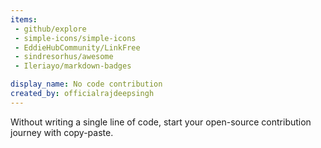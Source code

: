 ```yaml
---
items:
 - github/explore
 - simple-icons/simple-icons
 - EddieHubCommunity/LinkFree
 - sindresorhus/awesome
 - Ileriayo/markdown-badges

display_name: No code contribution
created_by: officialrajdeepsingh
---
```


Without writing a single line of code, start your open-source contribution journey with copy-paste.